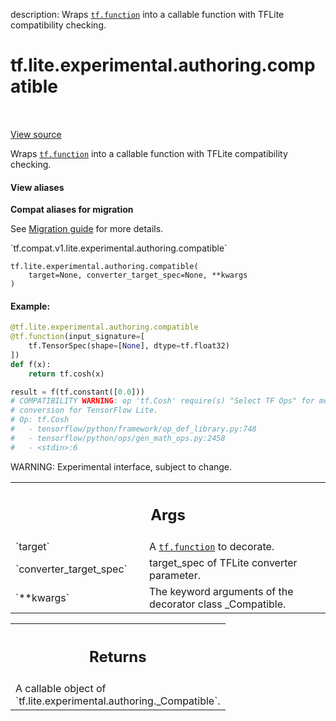 description: Wraps <a href="../../../../tf/function.md"><code>tf.function</code></a> into a callable function with TFLite compatibility checking.

<div itemscope itemtype="http://developers.google.com/ReferenceObject">
<meta itemprop="name" content="tf.lite.experimental.authoring.compatible" />
<meta itemprop="path" content="Stable" />
</div>

# tf.lite.experimental.authoring.compatible

<!-- Insert buttons and diff -->

<table class="tfo-notebook-buttons tfo-api nocontent" align="left">

</table>

<a target="_blank" class="external" href="/code/stable/tensorflow/lite/python/authoring/authoring.py">View source</a>



Wraps <a href="../../../../tf/function.md"><code>tf.function</code></a> into a callable function with TFLite compatibility checking.

<section class="expandable">
  <h4 class="showalways">View aliases</h4>
  <p>
<b>Compat aliases for migration</b>
<p>See
<a href="https://www.tensorflow.org/guide/migrate">Migration guide</a> for
more details.</p>
<p>`tf.compat.v1.lite.experimental.authoring.compatible`</p>
</p>
</section>

<pre class="devsite-click-to-copy prettyprint lang-py tfo-signature-link">
<code>tf.lite.experimental.authoring.compatible(
    target=None, converter_target_spec=None, **kwargs
)
</code></pre>



<!-- Placeholder for "Used in" -->


#### Example:



```python
@tf.lite.experimental.authoring.compatible
@tf.function(input_signature=[
    tf.TensorSpec(shape=[None], dtype=tf.float32)
])
def f(x):
    return tf.cosh(x)

result = f(tf.constant([0.0]))
# COMPATIBILITY WARNING: op 'tf.Cosh' require(s) "Select TF Ops" for model
# conversion for TensorFlow Lite.
# Op: tf.Cosh
#   - tensorflow/python/framework/op_def_library.py:748
#   - tensorflow/python/ops/gen_math_ops.py:2458
#   - <stdin>:6
```

WARNING: Experimental interface, subject to change.

<!-- Tabular view -->
 <table class="responsive fixed orange">
<colgroup><col width="214px"><col></colgroup>
<tr><th colspan="2"><h2 class="add-link">Args</h2></th></tr>

<tr>
<td>
`target`
</td>
<td>
A <a href="../../../../tf/function.md"><code>tf.function</code></a> to decorate.
</td>
</tr><tr>
<td>
`converter_target_spec`
</td>
<td>
target_spec of TFLite converter parameter.
</td>
</tr><tr>
<td>
`**kwargs`
</td>
<td>
The keyword arguments of the decorator class _Compatible.
</td>
</tr>
</table>



<!-- Tabular view -->
 <table class="responsive fixed orange">
<colgroup><col width="214px"><col></colgroup>
<tr><th colspan="2"><h2 class="add-link">Returns</h2></th></tr>
<tr class="alt">
<td colspan="2">
A callable object of `tf.lite.experimental.authoring._Compatible`.
</td>
</tr>

</table>

